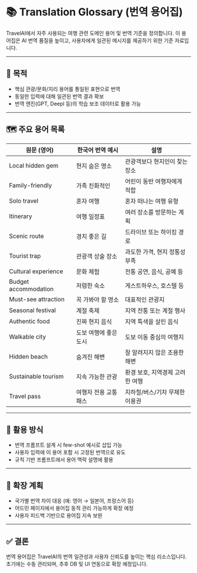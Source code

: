 

# 📚 Translation Glossary (번역 용어집)

TravelAI에서 자주 사용되는 여행 관련 도메인 용어 및 번역 기준을 정의합니다. 이 용어집은 AI 번역 품질을 높이고, 사용자에게 일관된 메시지를 제공하기 위한 기준 자료입니다.

---

## 🎯 목적

- 핵심 관광/문화/지리 용어를 통일된 표현으로 번역
- 동일한 입력에 대해 일관된 번역 결과 확보
- 번역 엔진(GPT, Deepl 등)의 학습 보조 데이터로 활용 가능

---

## 🗺️ 주요 용어 목록

| 원문 (영어)               | 한국어 번역 예시             | 설명 |
|---------------------------|------------------------------|------|
| Local hidden gem         | 현지 숨은 명소              | 관광객보다 현지인이 찾는 장소 |
| Family-friendly          | 가족 친화적인                | 어린이 동반 여행자에게 적합 |
| Solo travel              | 혼자 여행                    | 혼자 떠나는 여행 유형 |
| Itinerary                | 여행 일정표                  | 여러 장소를 방문하는 계획 |
| Scenic route             | 경치 좋은 길                 | 드라이브 또는 하이킹 경로 |
| Tourist trap             | 관광객 상술 장소             | 과도한 가격, 현지 정통성 부족 |
| Cultural experience      | 문화 체험                    | 전통 공연, 음식, 공예 등 |
| Budget accommodation     | 저렴한 숙소                  | 게스트하우스, 호스텔 등 |
| Must-see attraction      | 꼭 가봐야 할 명소            | 대표적인 관광지 |
| Seasonal festival        | 계절 축제                    | 지역 전통 또는 계절 행사 |
| Authentic food           | 진짜 현지 음식               | 지역 특색을 살린 음식 |
| Walkable city            | 도보 여행에 좋은 도시         | 도보 이동 중심의 여행지 |
| Hidden beach             | 숨겨진 해변                  | 잘 알려지지 않은 조용한 해변 |
| Sustainable tourism      | 지속 가능한 관광             | 환경 보호, 지역경제 고려한 여행 |
| Travel pass              | 여행자 전용 교통패스          | 지하철/버스/기차 무제한 이용권 |

---

## 🧩 활용 방식

- 번역 프롬프트 설계 시 few-shot 예시로 삽입 가능
- 사용자 입력에 이 용어 포함 시 고정된 번역으로 유도
- 규칙 기반 프롬프트에서 용어 맥락 설명에 활용

---

## 📌 확장 계획

- 국가별 번역 차이 대응 (예: 영어 → 일본어, 프랑스어 등)
- 어드민 페이지에서 용어집 동적 관리 가능하게 확장 예정
- 사용자 피드백 기반으로 용어집 지속 보완

---

## ✅ 결론

번역 용어집은 TravelAI의 번역 일관성과 사용자 신뢰도를 높이는 핵심 리소스입니다. 초기에는 수동 관리되며, 추후 DB 및 UI 연동으로 확장 예정입니다.